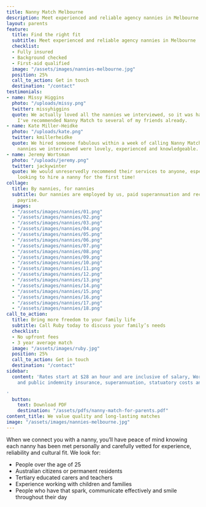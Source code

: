 ```yaml
---
title: Nanny Match Melbourne
description: Meet experienced and reliable agency nannies in Melbourne
layout: parents
feature:
  title: Find the right fit
  subtitle: Meet experienced and reliable agency nannies in Melbourne
  checklist:
  - Fully insured
  - Background checked
  - First-aid qualified
  image: "/assets/images/nannies-melbourne.jpg"
  position: 25%
  call_to_action: Get in touch
  destination: "/contact"
testimonials:
- name: Missy Higgins
  photo: "/uploads/missy.png"
  twitter: missyhiggins
  quote: We actually loved all the nannies we interviewed, so it was hard to choose!
    I've recommended Nanny Match to several of my friends already.
- name: Kate Miller-Heidke
  photo: "/uploads/kate.png"
  twitter: kmillerheidke
  quote: We hired someone fabulous within a week of calling Nanny Match. All of the
    nannies we interviewed were lovely, experienced and knowledgeable.
- name: Jeremy Wortsman
  photo: "/uploads/jeremy.png"
  twitter: jackywinter
  quote: We would unreservedly recommend their services to anyone, especially those
    looking to hire a nanny for the first time!
collage:
  title: By nannies, for nannies
  subtitle: Our nannies are employed by us, paid superannuation and receive a yearly
    payrise.
  images:
  - "/assets/images/nannies/01.png"
  - "/assets/images/nannies/02.png"
  - "/assets/images/nannies/03.png"
  - "/assets/images/nannies/04.png"
  - "/assets/images/nannies/05.png"
  - "/assets/images/nannies/06.png"
  - "/assets/images/nannies/07.png"
  - "/assets/images/nannies/08.png"
  - "/assets/images/nannies/09.png"
  - "/assets/images/nannies/10.png"
  - "/assets/images/nannies/11.png"
  - "/assets/images/nannies/12.png"
  - "/assets/images/nannies/13.png"
  - "/assets/images/nannies/14.png"
  - "/assets/images/nannies/15.png"
  - "/assets/images/nannies/16.png"
  - "/assets/images/nannies/17.png"
  - "/assets/images/nannies/18.png"
call_to_action:
  title: Bring more freedom to your family life
  subtitle: Call Ruby today to discuss your family’s needs
  checklist:
  - No upfront fees
  - 3 year average match
  image: "/assets/images/ruby.jpg"
  position: 25%
  call_to_action: Get in touch
  destination: "/contact"
sidebar:
  content: 'Rates start at $28 an hour and are inclusive of salary, WorkCover, private
    and public indemnity insurance, superannuation, statuatory costs and agency fees.

'
  button:
    text: Download PDF
    destination: "/assets/pdfs/nanny-match-for-parents.pdf"
content_title: We value quality and long-lasting matches
image: "/assets/images/nannies-melbourne.jpg"
---
```


When we connect you with a nanny, you’ll have peace of mind knowing each nanny has been met personally and carefully vetted for experience, reliability and cultural fit. We look for:
- People over the age of 25
- Australian citizens or permanent residents
- Tertiary educated carers and teachers
- Experience working with children and families
- People who have that spark, communicate effectively and smile throughout their day
